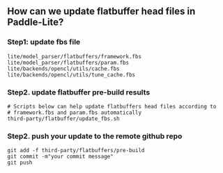 ## How can we update flatbuffer head files in Paddle-Lite?
### Step1: update fbs file
``` shell
lite/model_parser/flatbuffers/framework.fbs
lite/model_parser/flatbuffers/param.fbs
lite/backends/opencl/utils/cache.fbs
lite/backends/opencl/utils/tune_cache.fbs
```
### Step2. update flatbuffer pre-build results
```shell
# Scripts below can help update flatbuffers head files according to 
# framework.fbs and param.fbs automatically
third-party/flatbuffer/update_fbs.sh
```
### Step2. push your update to the remote github repo
```shell
git add -f third-party/flatbuffers/pre-build
git commit -m"your commit message"
git push
```
